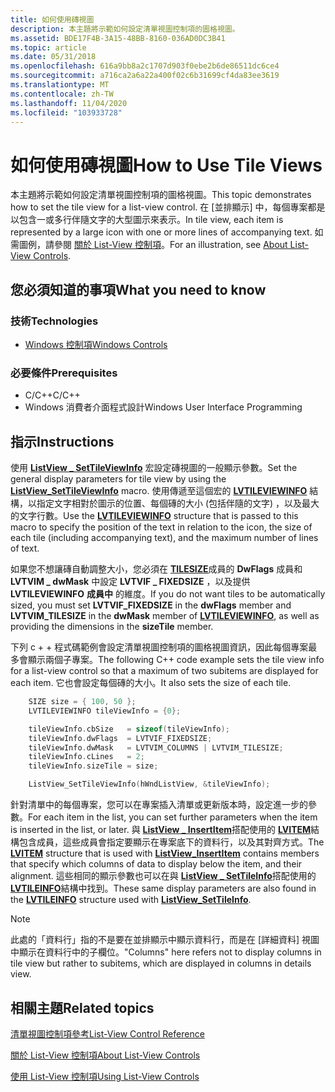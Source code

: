 ```yaml
---
title: 如何使用磚視圖
description: 本主題將示範如何設定清單視圖控制項的圖格視圖。
ms.assetid: BDE17F4B-3A15-48BB-8160-036AD0DC3B41
ms.topic: article
ms.date: 05/31/2018
ms.openlocfilehash: 616a9bb8a2c1707d903f0ebe2b6de86511dc6ce4
ms.sourcegitcommit: a716ca2a6a22a400f02c6b31699cf4da83ee3619
ms.translationtype: MT
ms.contentlocale: zh-TW
ms.lasthandoff: 11/04/2020
ms.locfileid: "103933728"
---
```

# <a name="how-to-use-tile-views"></a><span data-ttu-id="d2324-103">如何使用磚視圖</span><span class="sxs-lookup"><span data-stu-id="d2324-103">How to Use Tile Views</span></span>

<span data-ttu-id="d2324-104">本主題將示範如何設定清單視圖控制項的圖格視圖。</span><span class="sxs-lookup"><span data-stu-id="d2324-104">This topic demonstrates how to set the tile view for a list-view control.</span></span> <span data-ttu-id="d2324-105">在 [並排顯示] 中，每個專案都是以包含一或多行伴隨文字的大型圖示來表示。</span><span class="sxs-lookup"><span data-stu-id="d2324-105">In tile view, each item is represented by a large icon with one or more lines of accompanying text.</span></span> <span data-ttu-id="d2324-106">如需圖例，請參閱 [關於 List-View 控制項](list-view-controls-overview.md)。</span><span class="sxs-lookup"><span data-stu-id="d2324-106">For an illustration, see [About List-View Controls](list-view-controls-overview.md).</span></span>

## <a name="what-you-need-to-know"></a><span data-ttu-id="d2324-107">您必須知道的事項</span><span class="sxs-lookup"><span data-stu-id="d2324-107">What you need to know</span></span>

### <a name="technologies"></a><span data-ttu-id="d2324-108">技術</span><span class="sxs-lookup"><span data-stu-id="d2324-108">Technologies</span></span>

-   [<span data-ttu-id="d2324-109">Windows 控制項</span><span class="sxs-lookup"><span data-stu-id="d2324-109">Windows Controls</span></span>](window-controls.md)

### <a name="prerequisites"></a><span data-ttu-id="d2324-110">必要條件</span><span class="sxs-lookup"><span data-stu-id="d2324-110">Prerequisites</span></span>

-   <span data-ttu-id="d2324-111">C/C++</span><span class="sxs-lookup"><span data-stu-id="d2324-111">C/C++</span></span>
-   <span data-ttu-id="d2324-112">Windows 消費者介面程式設計</span><span class="sxs-lookup"><span data-stu-id="d2324-112">Windows User Interface Programming</span></span>

## <a name="instructions"></a><span data-ttu-id="d2324-113">指示</span><span class="sxs-lookup"><span data-stu-id="d2324-113">Instructions</span></span>


<span data-ttu-id="d2324-114">使用 [**ListView \_ SetTileViewInfo**](/windows/desktop/api/Commctrl/nf-commctrl-listview_settileviewinfo) 宏設定磚視圖的一般顯示參數。</span><span class="sxs-lookup"><span data-stu-id="d2324-114">Set the general display parameters for tile view by using the [**ListView\_SetTileViewInfo**](/windows/desktop/api/Commctrl/nf-commctrl-listview_settileviewinfo) macro.</span></span> <span data-ttu-id="d2324-115">使用傳遞至這個宏的 [**LVTILEVIEWINFO**](/windows/win32/api/commctrl/ns-commctrl-lvtileviewinfo) 結構，以指定文字相對於圖示的位置、每個磚的大小 (包括伴隨的文字) ，以及最大的文字行數。</span><span class="sxs-lookup"><span data-stu-id="d2324-115">Use the [**LVTILEVIEWINFO**](/windows/win32/api/commctrl/ns-commctrl-lvtileviewinfo) structure that is passed to this macro to specify the position of the text in relation to the icon, the size of each tile (including accompanying text), and the maximum number of lines of text.</span></span>

<span data-ttu-id="d2324-116">如果您不想讓磚自動調整大小，您必須在 [**TILESIZE**](/windows/win32/api/commctrl/ns-commctrl-lvtileviewinfo)成員的 **DwFlags** 成員和 **LVTVIM \_ dwMask** 中設定 **LVTVIF \_ FIXEDSIZE** ，以及提供 **LVTILEVIEWINFO** **成員中** 的維度。</span><span class="sxs-lookup"><span data-stu-id="d2324-116">If you do not want tiles to be automatically sized, you must set **LVTVIF\_FIXEDSIZE** in the **dwFlags** member and **LVTVIM\_TILESIZE** in the **dwMask** member of [**LVTILEVIEWINFO**](/windows/win32/api/commctrl/ns-commctrl-lvtileviewinfo), as well as providing the dimensions in the **sizeTile** member.</span></span>

<span data-ttu-id="d2324-117">下列 c + + 程式碼範例會設定清單視圖控制項的圖格視圖資訊，因此每個專案最多會顯示兩個子專案。</span><span class="sxs-lookup"><span data-stu-id="d2324-117">The following C++ code example sets the tile view info for a list-view control so that a maximum of two subitems are displayed for each item.</span></span> <span data-ttu-id="d2324-118">它也會設定每個磚的大小。</span><span class="sxs-lookup"><span data-stu-id="d2324-118">It also sets the size of each tile.</span></span>


```C++
    SIZE size = { 100, 50 };
    LVTILEVIEWINFO tileViewInfo = {0};

    tileViewInfo.cbSize   = sizeof(tileViewInfo);
    tileViewInfo.dwFlags  = LVTVIF_FIXEDSIZE;
    tileViewInfo.dwMask   = LVTVIM_COLUMNS | LVTVIM_TILESIZE;
    tileViewInfo.cLines   = 2;
    tileViewInfo.sizeTile = size;

    ListView_SetTileViewInfo(hWndListView, &tileViewInfo);

```



<span data-ttu-id="d2324-119">針對清單中的每個專案，您可以在專案插入清單或更新版本時，設定進一步的參數。</span><span class="sxs-lookup"><span data-stu-id="d2324-119">For each item in the list, you can set further parameters when the item is inserted in the list, or later.</span></span> <span data-ttu-id="d2324-120">與 [**ListView \_ InsertItem**](/windows/desktop/api/Commctrl/nf-commctrl-listview_insertitem)搭配使用的 [**LVITEM**](/windows/win32/api/commctrl/ns-commctrl-lvitema)結構包含成員，這些成員會指定要顯示在專案底下的資料行，以及其對齊方式。</span><span class="sxs-lookup"><span data-stu-id="d2324-120">The [**LVITEM**](/windows/win32/api/commctrl/ns-commctrl-lvitema) structure that is used with [**ListView\_InsertItem**](/windows/desktop/api/Commctrl/nf-commctrl-listview_insertitem) contains members that specify which columns of data to display below the item, and their alignment.</span></span> <span data-ttu-id="d2324-121">這些相同的顯示參數也可以在與 [**ListView \_ SetTileInfo**](/windows/desktop/api/Commctrl/nf-commctrl-listview_settileinfo)搭配使用的 [**LVTILEINFO**](/windows/win32/api/commctrl/ns-commctrl-lvtileinfo)結構中找到。</span><span class="sxs-lookup"><span data-stu-id="d2324-121">These same display parameters are also found in the [**LVTILEINFO**](/windows/win32/api/commctrl/ns-commctrl-lvtileinfo) structure used with [**ListView\_SetTileInfo**](/windows/desktop/api/Commctrl/nf-commctrl-listview_settileinfo).</span></span>

> [!Note]  
> <span data-ttu-id="d2324-122">此處的「資料行」指的不是要在並排顯示中顯示資料行，而是在 [詳細資料] 視圖中顯示在資料行中的子欄位。</span><span class="sxs-lookup"><span data-stu-id="d2324-122">"Columns" here refers not to display columns in tile view but rather to subitems, which are displayed in columns in details view.</span></span>

 

## <a name="related-topics"></a><span data-ttu-id="d2324-123">相關主題</span><span class="sxs-lookup"><span data-stu-id="d2324-123">Related topics</span></span>

<dl> <dt>

[<span data-ttu-id="d2324-124">清單視圖控制項參考</span><span class="sxs-lookup"><span data-stu-id="d2324-124">List-View Control Reference</span></span>](bumper-list-view-list-view-control-reference.md)
</dt> <dt>

[<span data-ttu-id="d2324-125">關於 List-View 控制項</span><span class="sxs-lookup"><span data-stu-id="d2324-125">About List-View Controls</span></span>](list-view-controls-overview.md)
</dt> <dt>

[<span data-ttu-id="d2324-126">使用 List-View 控制項</span><span class="sxs-lookup"><span data-stu-id="d2324-126">Using List-View Controls</span></span>](using-list-view-controls.md)
</dt> </dl>

 

 




